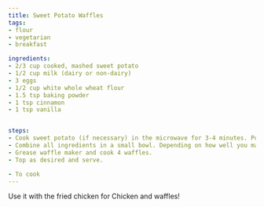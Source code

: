 ```yaml
---
title: Sweet Potato Waffles
tags:
- flour
- vegetarian
- breakfast

ingredients:
- 2/3 cup cooked, mashed sweet potato
- 1/2 cup milk (dairy or non-dairy)
- 3 eggs
- 1/2 cup white whole wheat flour
- 1.5 tsp baking powder
- 1 tsp cinnamon
- 1 tsp vanilla


steps:
- Cook sweet potato (if necessary) in the microwave for 3-4 minutes. Poke holes and put on a wet paper towel on a plate. Then using caution peel skin off after cooking. 
- Combine all ingredients in a small bowl. Depending on how well you mash your sweet potato, you may have a few chunks. That’s fine. You could also put everything in a blender or food processor for a smoother batter.
- Grease waffle maker and cook 4 waffles.
- Top as desired and serve.

- To cook 
---
```


Use it with the fried chicken for Chicken and waffles!
